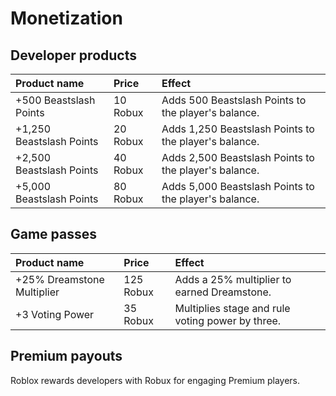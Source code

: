 # Monetization
## Developer products
<table>
  <thead>
    <tr>
      <th align="left">Product name</th>
      <th align="left">Price</th>
      <th align="left">Effect</th>
    </tr>
  </thead>
  <tbody>
    <tr>
      <td>+500 Beastslash Points</td>
      <td>10 Robux</td>
      <td>Adds 500 Beastslash Points to the player's balance.</td>
    </tr>
    <tr>
      <td>+1,250 Beastslash Points</td>
      <td>20 Robux</td>
      <td>Adds 1,250 Beastslash Points to the player's balance.</td>
    </tr>
    <tr>
      <td>+2,500 Beastslash Points</td>
      <td>40 Robux</td>
      <td>Adds 2,500 Beastslash Points to the player's balance.</td>
    </tr>
    <tr>
      <td>+5,000 Beastslash Points</td>
      <td>80 Robux</td>
      <td>Adds 5,000 Beastslash Points to the player's balance.</td>
    </tr>
  </tbody>
</table>

## Game passes
<table>
  <thead>
    <tr>
      <th align="left">Product name</th>
      <th align="left">Price</th>
      <th align="left">Effect</th>
    </tr>
  </thead>
  <tbody>
    <tr>
      <td>+25% Dreamstone Multiplier</td>
      <td>125 Robux</td>
      <td>Adds a 25% multiplier to earned Dreamstone.</td>
    </tr>
    <tr>
      <td>+3 Voting Power</td>
      <td>35 Robux</td>
      <td>Multiplies stage and rule voting power by three.</td>
    </tr>
  </tbody>
</table>

## Premium payouts
Roblox rewards developers with Robux for engaging Premium players. 